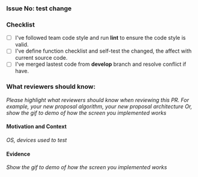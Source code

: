 ### Issue No: test change

### Checklist
- [ ] I've followed team code style and run **lint** to ensure the code style is valid.
- [ ] I've define function checklist and self-test the changed, the affect with current source code.
- [ ] I've merged lastest code from **develop** branch and resolve conflict if have.

### What reviewers should know:

*Please highlight what reviewers should know when reviewing this PR.
For example, your new proposal algorithm, your new proposal architecture Or, show the gif to demo of how the screen you implemented works*

#### **Motivation and Context**
*OS, devices used to test*

#### **Evidence**

*Show the gif to demo of how the screen you implemented works*

